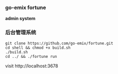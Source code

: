 ### go-emix fortune

**admin system**

### 后台管理系统

```shell
git clone https://github.com/go-emix/fortune.git
cd shell && chmod +x build.sh
./build.sh
cd ../ && ./fortune run
```

visit http://localhost:3678